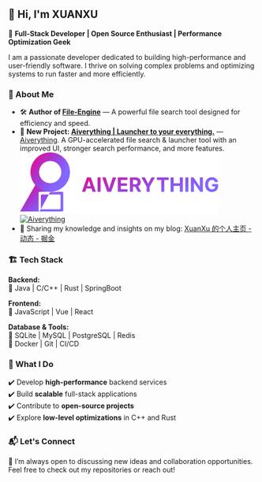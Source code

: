 ## 👋 Hi, I'm XUANXU  

🚀 **Full-Stack Developer | Open Source Enthusiast | Performance Optimization Geek**  

I am a passionate developer dedicated to building high-performance and user-friendly software. I thrive on solving complex problems and optimizing systems to run faster and more efficiently.  

### 📌 About Me  
- 🛠️ **Author of [File-Engine](https://github.com/XUANXUQAQ/File-Engine)** — A powerful file search tool designed for efficiency and speed.  
- 🚀 **New Project: [Aiverything | Launcher to your everything.](https://aiverything.me/)** — [Aiverything](https://meta.appinn.net/t/topic/66229). A GPU-accelerated file search & launcher tool with an improved UI, stronger search performance, and more features.  
  ![Aiverything-LOGO](https://raw.githubusercontent.com/panwangwin/aiverything-official-forum/refs/heads/main/logo-2.png)  
  [![Aiverything](https://img.shields.io/badge/Try-Aiverything-blue?style=for-the-badge)](https://github.com/panwangwin/aiverything-official-forum)  
- 📖 Sharing my knowledge and insights on my blog: [XuanXu 的个人主页 - 动态 - 掘金](https://juejin.cn/user/2513958419314580)  

### 🏗️ Tech Stack  
**Backend:**  
🔹 Java | C/C++ | Rust | SpringBoot  

**Frontend:**  
🔹 JavaScript | Vue | React  

**Database & Tools:**  
🔹 SQLite | MySQL | PostgreSQL | Redis  
🔹 Docker | Git | CI/CD  

### 🌟 What I Do  
✔️ Develop **high-performance** backend services  
✔️ Build **scalable** full-stack applications  
✔️ Contribute to **open-source projects**  
✔️ Explore **low-level optimizations** in C++ and Rust  

### 📬 Let's Connect  
💬 I’m always open to discussing new ideas and collaboration opportunities. Feel free to check out my repositories or reach out!  

